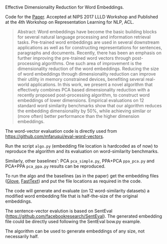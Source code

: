 Effective Dimensionality Reduction for Word Embeddings.

Code for the [Paper](https://arxiv.org/abs/1708.03629). Accepted at NIPS 2017 LLLD Workshop and Published at the 4th Workshop on Representation Learning for NLP, ACL.

> Abstract: Word embeddings have become the basic building blocks for several natural language processing and information retrieval tasks. Pre-trained word embeddings are used in several downstream applications as well as for constructing representations for sentences, paragraphs and documents. Recently, there has been an emphasis on further improving the pre-trained word vectors through post-processing algorithms. One such area of improvement is the dimensionality reduction of the word embeddings. Reducing the size of word embeddings through dimensionality reduction can improve their utility in memory constrained devices, benefiting several real-world applications. In this work, we present a novel algorithm that effectively combines PCA based dimensionality reduction with a recently proposed post-processing algorithm, to construct word embeddings of lower dimensions. Empirical evaluations on 12 standard word similarity benchmarks show that our algorithm reduces the embedding dimensionality by 50%, while achieving similar or (more often) better performance than the higher dimension embeddings.

The word-vector evaluation code is directly used from https://github.com/mfaruqui/eval-word-vectors.

Run the script ```algo.py``` (embedding file location is hardcoded as of now) to reproduce the algorithm and its evaluation on word-similarity benchmarks. 

Similarly, other baselines': PCA ```pca_simple.py```, PPA+PCA ```ppa_pca.py``` and PCA+PPA ```pca_ppa.py``` results can be reproduced.

To run the algo and the baselines (as in the paper) get the embedding files ([Glove](https://nlp.stanford.edu/projects/glove/), [FastText](https://github.com/facebookresearch/fastText/blob/master/pretrained-vectors.md)) and put the file locations as required in the code.

The code will generate and evaluate (on 12 word-similarity datasets) a modified word embedding file that is half-the-size of the original embeddings. 

The sentence-vector evalution is based on SentEval (https://github.com/facebookresearch/SentEval). The generated embedding file could be directly used following the SentEval bow.py example.

The algorithm can be used to generate embeddings of any size, not necessarily half.
